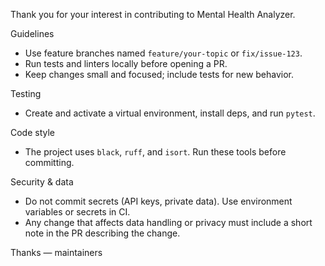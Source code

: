 Thank you for your interest in contributing to Mental Health Analyzer.

Guidelines
- Use feature branches named `feature/your-topic` or `fix/issue-123`.
- Run tests and linters locally before opening a PR.
- Keep changes small and focused; include tests for new behavior.

Testing
- Create and activate a virtual environment, install deps, and run `pytest`.

Code style
- The project uses `black`, `ruff`, and `isort`. Run these tools before committing.

Security & data
- Do not commit secrets (API keys, private data). Use environment variables or secrets in CI.
- Any change that affects data handling or privacy must include a short note in the PR describing the change.

Thanks — maintainers
